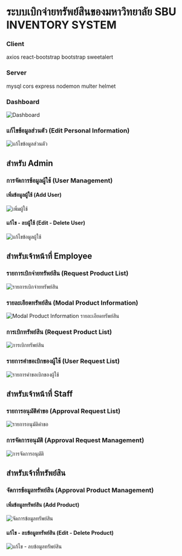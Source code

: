 
# ระบบเบิกจ่ายทรัพย์สินของมหาวิทยาลัย SBU INVENTORY SYSTEM

### Client
axios
react-bootstrap bootstrap
sweetalert

### Server
mysql
cors
express
nodemon
multer
helmet

### Dashboard 
![Dashboard](https://github.com/user-attachments/assets/188a1477-632c-4ffc-884f-48de44ecf97d)

### แก้ไขข้อมูลส่วนตัว (Edit Personal Information)
![แก้ไขข้อมูลส่วนตัว](https://github.com/user-attachments/assets/acdda687-ab9a-4653-a733-db85053836c6)

## สำหรับ Admin

### การจัดการข้อมูลผู้ใช้ (User Management)

#### เพิ่มข้อมูลผู้ใช้ (Add User)
![เพิ่มผู้ใช้](https://github.com/user-attachments/assets/9e14bf32-56e2-434e-b79e-98cb4e15e52c)

#### แก้ไข - ลบผู้ใช้ (Edit - Delete User)
![แก้ไขข้อมูลผู้ใช้](https://github.com/user-attachments/assets/a43ac0f8-ac1a-4d5e-8eda-435203a67aa9)



## สำหรับเจ้าหน้าที่ Employee

### รายการเบิกจ่ายทรัพย์สิน (Request Product List)
![รายการเบิกจ่ายทรัพย์สิน](https://github.com/user-attachments/assets/1f7164af-0479-4be3-8b90-9844caf470f5)

### รายละเอียดทรัพย์สิน (Modal Product Information)
![Modal Product Information รายละเอียดทรัพย์สิน](https://github.com/user-attachments/assets/cb8cfa14-cfed-4467-abae-83dc294245b8)

### การเบิกทรัพย์สิน (Request Product List)
![การเบิกทรัพย์สิน](https://github.com/user-attachments/assets/818b0585-bdc0-47ac-a677-11f9850ce768)

### รายการคำขอเบิกของผู้ใช้ (User Request List)
![รายการคำขอเบิกของผู้ใช้](https://github.com/user-attachments/assets/ade28e3b-b1c9-433f-8414-aee41340b75e)

## สำหรับเจ้าหน้าที่ Staff

### รายการอนุมัติคำขอ (Approval Request List)
![รายการอนุมัติคำขอ](https://github.com/user-attachments/assets/fda049b0-4d1a-49ce-871a-496e8bfdfc58)

### การจัดการอนุมัติ (Approval Request Management)
![การจัดการอนุมัติ](https://github.com/user-attachments/assets/287585d5-9e44-433c-93c6-67d976454e0e)


## สำหรับเจ้าที่ทรัพย์สิน

### จัดการข้อมูลทรัพย์สิน (Approval Product Management)

#### เพิ่มข้อมูลทรัพย์สิน (Add Product)
![จัดการข้อมูลทรัพย์สิน](https://github.com/user-attachments/assets/039669f2-7279-47e5-9acd-04284e7422ad)

#### แก้ไข - ลบข้อมูลทรัพย์สิน (Edit - Delete Product)
![แก้ไข - ลบข้อมูลทรัพย์สิน](https://github.com/user-attachments/assets/3a859a3b-9751-40a0-9dc2-3d25d5a946d0)

